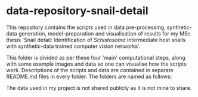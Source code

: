# data-repository-snail-detail
This repository contains the scripts used in data pre-processing, synthetic-data generation, model-preparation and visualisation of results for my MSc thesis 'Snail detail: Identification of _Schistosoma_ intermediate host snails with synthetic-data trained computer vision networks'.

This folder is divided as per these four 'main' computational steps, along with some example images and data so one can visualise how the scripts work. 
Descriptions of the scripts and data are contained in separate README.md files in every folder. 
The folders are named as follows: 

The data used in my project is not shared publicly as it is not mine to share. 




